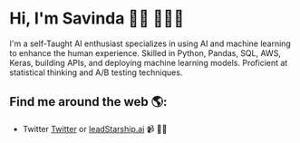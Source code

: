 # Hi, I'm Savinda 👋🏾 🧑🏾‍💻

I'm a self-Taught AI enthusiast specializes in using AI and machine learning to enhance the human experience.
Skilled in Python, Pandas, SQL, AWS, Keras, building APIs, and deploying machine learning models. Proficient at statistical thinking and A/B testing techniques.

## Find me around the web 🌎:
- Twitter <a href="https://twitter.com/savindarukshan">Twitter</a> or <a href="https://leadstarship.com">leadStarship.ai</a> 📹 ✍🏾
